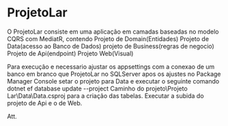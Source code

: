 # ProjetoLar
O ProjetoLar consiste em uma aplicação em camadas baseadas no modelo CQRS com MediatR,
contendo
Projeto de Domain(Entidades)
Projeto de Data(acesso ao Banco de Dados)
projeto de Business(regras de negocio)
Projeto de Api(endpoint)
Projeto Web(Visual)

Para execução e necessario ajustar os appsettings com a conexao de um banco em branco que ProjetoLar
no SQLServer apos os ajustes no Package Manager Console setar o projeto para Data e executar o seguinte
comando dotnet ef database update --project Caminho do projeto\Projeto Lar\Data\Data.csproj para a 
criação das tabelas. 
Executar a subida do projeto de Api e o de Web.

Att.